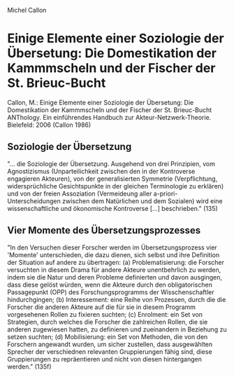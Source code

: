 Michel Callon

Einige Elemente einer Soziologie der Übersetung:
Die Domestikation der Kammmscheln und der Fischer der St. Brieuc-Bucht
======================================================================

Callon, M.:
Einige Elemente einer Soziologie der Übersetung:
Die Domestikation der Kammmscheln und der Fischer der St. Brieuc-Bucht
ANThology. Ein einführendes Handbuch zur Akteur-Netzwerk-Theorie.
Bielefeld: 2006
(Callon 1986)

Soziologie der Übersetzung
--------------------------
"... die Soziologie der Übersetzung. Ausgehend von drei Prinzipien, vom Agnostizismus (Unparteilichkeit zwischen den in der Kontroverse engagieren Akteuren), von der generalisierten Symmetrie (Verpflichtung, widersprüchliche Gesichtspunkte in der gleichen Terminologie zu erklären) und von der freien Assoziation (Vermeideung aller a-priori-Unterscheidungen zwischen dem Natürlichen und dem Sozialen) wird eine wissenschaftliche und ökonomische Kontroverse [...] beschrieben." (135) 

Vier Momente des Übersetzungsprozesses
--------------------------------------
"In den Versuchen dieser Forscher werden im Übersetzungsprozess vier 'Momente' unterschieden, die dazu dienen, sich selbst und ihre Definition der Situation auf andere zu übertragen: (a) Problematisierung: die Forscher versuchten in diesem Drama für andere Akteure unentbehrlich zu werden, indem sie die Natur und deren Probleme definierten und davon ausgingen, dass diese gelöst würden, wenn die Akteure durch den obligatorischen Passagepunkt (OPP) des Forschungsprogramms der Wisschenschaftler hindurchgingen; (b) Interessement: eine Reihe von Prozessen, durch die die Forscher die anderen Akteure auf die für sie in diesem Programm vorgesehenen Rollen zu fixieren suchten; (c) Enrolment: ein Set von Strategien, durch welches die Forscher die zahlreichen Rollen, die sie anderen zugewiesen hatten, zu definieren und zueinandern in Beziehung zu setzen suchten; (d) Mobilisierung: ein Set von Methoden, die von den Forschern angewandt wurden, um sicher zustellen, dass ausgewählten Sprecher der verschiednen relevanten Gruppierungen fähig sind, diese Gruppierungen zu repräentieren und nicht von diesen hintergangen werden." (135f)
